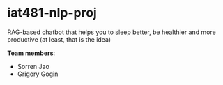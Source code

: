 # iat481-nlp-proj
RAG-based chatbot that helps you to sleep better, be healthier and more productive (at least, that is the idea)

**Team members**:

- Sorren Jao
- Grigory Gogin

